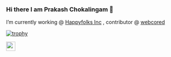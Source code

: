 ### Hi there I am Prakash Chokalingam 👋

I’m currently working @ [Happyfolks Inc](https://www.happyfolks.io/) , contributor @ [webcored](https://github.com/webcored)

[![trophy](https://github-profile-trophy.vercel.app/?username=prakashchokalingam&theme=onedark)](https://github.com/ryo-ma/github-profile-trophy)

<a href="https://www.linkedin.com/in/prakashchokalingam/">
  <img src="https://user-images.githubusercontent.com/5512765/88061041-9f7b4900-cb84-11ea-8ef5-d064f8d4314d.png" alt="prakash chokalingam's Linkedin Profile" height="25" width="25">
</a>


